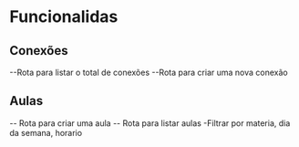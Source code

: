 # Funcionalidas


## Conexões

--Rota para listar o total de conexões
--Rota para criar uma nova conexão


## Aulas

-- Rota para criar uma aula
-- Rota para listar aulas
   -Filtrar por materia, dia da semana, horario
